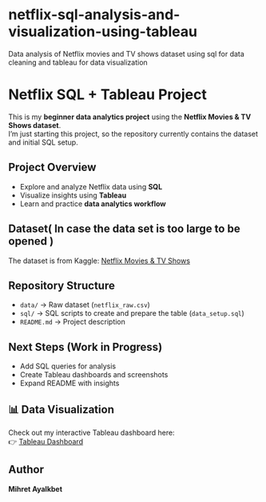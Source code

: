# netflix-sql-analysis-and-visualization-using-tableau
Data analysis of Netflix movies and TV shows dataset using sql for data cleaning and tableau for data visualization
# Netflix SQL + Tableau Project

This is my **beginner data analytics project** using the **Netflix Movies & TV Shows dataset**.  
I’m just starting this project, so the repository currently contains the dataset and initial SQL setup.  

## Project Overview
- Explore and analyze Netflix data using **SQL**
- Visualize insights using **Tableau**
- Learn and practice **data analytics workflow**

## Dataset( In case the data set is too large to be opened )
The dataset is from Kaggle: [Netflix Movies & TV Shows](https://www.kaggle.com/datasets/shivamb/netflix-shows)

## Repository Structure
- `data/` → Raw dataset (`netflix_raw.csv`)
- `sql/` → SQL scripts to create and prepare the table (`data_setup.sql`)
- `README.md` → Project description

## Next Steps (Work in Progress)
- Add SQL queries for analysis
- Create Tableau dashboards and screenshots
- Expand README with insights
## 📊 Data Visualization
Check out my interactive Tableau dashboard here:  
👉 [Tableau Dashboard](https://public.tableau.com/views/Book1_17589597341800/Netflixs?:language=en-US&:sid=&:redirect=auth&:display_count=n&:origin=viz_share_link)


## Author
**Mihret Ayalkbet**
